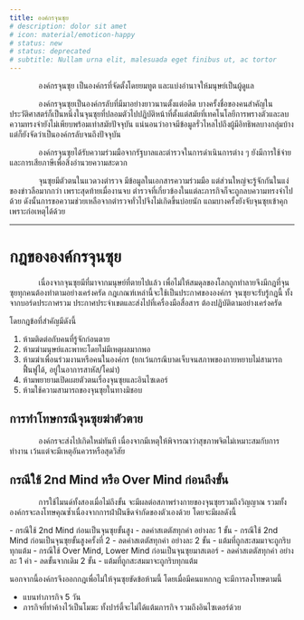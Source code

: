 ```yaml
---
title: องค์กรจุนซุย
# description: dolor sit amet
# icon: material/emoticon-happy
# status: new
# status: deprecated
# subtitle: Nullam urna elit, malesuada eget finibus ut, ac tortor
---
```


<p>&nbsp;&nbsp;&nbsp;&nbsp;&nbsp;&nbsp;&nbsp;&nbsp;&nbsp;&nbsp;&nbsp;&nbsp; องค์กรจุนซุย เป็นองค์กรที่จัดตั้งโดยยมทูต และแบ่งอำนาจให้มนุษย์เป็นผู้ดูแล</p>
<p>&nbsp;&nbsp;&nbsp;&nbsp;&nbsp;&nbsp;&nbsp;&nbsp;&nbsp;&nbsp;&nbsp;&nbsp; องค์กรจุนซุยเป็นองค์กรลับที่มีมาอย่างยาวนานตั้งแต่อดีต บางครั้งชื่อของคนสำคัญในประวัติศาสตร์ก็เป็นหนึ่งในจุนซุยที่ปลอมตัวไปปฏิบัติหน้าที่ตั้งแต่สมัยที่เทคโนโลยีการพรางตัวและลบความทรงจำยังไม่เพียบพร้อมเท่าสมัยปัจจุบัน แน่นอนว่าอาจมีข้อมูลรั่วไหลไปถึงผู้มีอิทธิพลบางกลุ่มบ้าง แต่ก็ยังจัดว่าเป็นองค์กรลับจนถึงปัจจุบัน</p>
<p>&nbsp;&nbsp;&nbsp;&nbsp;&nbsp;&nbsp;&nbsp;&nbsp;&nbsp;&nbsp;&nbsp;&nbsp; องค์กรจุนซุยได้รับความร่วมมือจากรัฐบาลและตำรวจในการดำเนินการต่าง ๆ ยังมีการใช้จ่ายและการเสียภาษีเพื่อสิ่งอำนวยความสะดวก</p>
<p>&nbsp;&nbsp;&nbsp;&nbsp;&nbsp;&nbsp;&nbsp;&nbsp;&nbsp;&nbsp;&nbsp;&nbsp; จุนซุยมีตัวตนในแวดวงตำรวจ มีข้อมูลในเอกสารความร่วมมือ แต่ส่วนใหญ่จะรู้จักกันในแง่ของข่าวลือมากกว่า เพราะสุดท้ายเมื่องานจบ ตำรวจที่เกี่ยวข้องในแต่ละภารกิจก็จะถูกลบความทรงจำไปด้วย ดังนั้นการขอความช่วยเหลือจากตำรวจทั่วไปจึงไม่เกิดขึ้นบ่อยนัก แถมบางครั้งยังจับจุนซุยเข้าคุกเพราะก่อเหตุได้ด้วย</p>

---

# กฎขององค์กรจุนซุย
<p>&nbsp;&nbsp;&nbsp;&nbsp;&nbsp;&nbsp;&nbsp;&nbsp;&nbsp;&nbsp;&nbsp;&nbsp; เนื่องจากจุนซุยมีที่มาจากมนุษย์ที่ตายไปแล้ว เพื่อไม่ให้สมดุลของโลกถูกทำลายจึงมีกฎที่จุนซุยทุกคนต้องทำตามอย่างเคร่งครัด กฎเกณฑ์เหล่านี้จะใช้เป็นประกาศขององค์กร จุนซุยจะรับรู้กฎนี้ ทั้งจากบอร์ดประกาศรวม ประกาศประจำเขตและส่งไปที่เครื่องมือสื่อสาร ต้องปฏิบัติตามอย่างเคร่งครัด</p>
โดยกฎข้อที่สำคัญมีดังนี้

1. ห้ามติดต่อกับคนที่รู้จักก่อนตาย
1. ห้ามฆ่ามนุษย์และพาหะโดยไม่มีเหตุผลมากพอ
1. ห้ามฆ่าเพื่อนร่วมงานหรือคนในองค์กร (ยกเว้นกรณีบาดเจ็บจนสภาพของกายหยาบไม่สามารถฟื้นฟูได้, อยู่ในอาการสาหัส/โคม่า)
1. ห้ามพยายามเปิดเผยตัวตนเรื่องจุนซุยและอินไซเดอร์
1. ห้ามใช้ความสามารถของจุนซุยในทางมิชอบ

## การทำโทษกรณีจุนซุยฆ่าตัวตาย
<p>&nbsp;&nbsp;&nbsp;&nbsp;&nbsp;&nbsp;&nbsp;&nbsp;&nbsp;&nbsp;&nbsp;&nbsp; องค์กรจะส่งไปเกิดใหม่ทันที เนื่องจากมีเหตุให้พิจารณาว่าสุขภาพจิตไม่เหมาะสมกับการทำงาน เว้นแต่จะมีเหตุอันควรหรือสุดวิสัย</p>

## กรณีใช้ 2nd Mind หรือ Over Mind ก่อนถึงขั้น
<p>&nbsp;&nbsp;&nbsp;&nbsp;&nbsp;&nbsp;&nbsp;&nbsp;&nbsp;&nbsp;&nbsp;&nbsp; การใช้ไมนด์ทั้งสองเมื่อไม่ถึงขั้น จะมีผลต่อสภาพร่างกายของจุนซุยรวมถึงวิญญาณ รวมทั้งองค์กรจะลงโทษคุณซ้ำเนื่องจากการฝ่าฝืนขีดจำกัดของตัวเองด้วย โดยจะมีผลดังนี้</p>
- กรณีใช้ 2nd Mind ก่อนเป็นจุนซุยขั้นสูง
    - ลดค่าสเตตัสทุกค่า อย่างละ 1 ขั้น 
- กรณีใช้ 2nd Mind ก่อนเป็นจุนซุยขั้นสูงครั้งที่ 2
    - ลดค่าสเตตัสทุกค่า อย่างละ 2 ขั้น
    - แต้มที่ถูกสะสมมาจะถูกริบทุกแต้ม
- กรณีใช้ Over Mind, Lower Mind ก่อนเป็นจุนซุยมาสเตอร์
    - ลดค่าสเตตัสทุกค่า อย่างละ 1 ค่า
    - ลดขั้นจากเดิม 2 ขั้น
    - แต้มที่ถูกสะสมมาจะถูกริบทุกแต้ม

นอกจากนี้องค์กรจึงออกกฎเพื่อไม่ให้จุนซุยขัดข้อห้ามนี้ โดยเมื่อมีคนแหกกฎ จะมีการลงโทษตามนี้

- แบนทำภารกิจ 5 วัน
- ภารกิจที่ทำค้างไว้เป็นโมฆะ ทั้งปาร์ตี้จะไม่ได้แต้มภารกิจ รวมถึงอินไซเดอร์ด้วย
